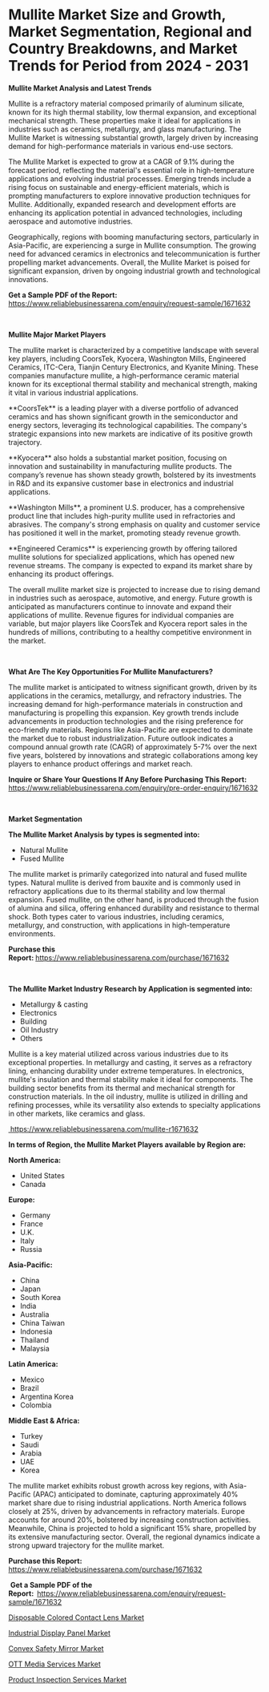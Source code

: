 <p><h1>Mullite Market Size and Growth, Market Segmentation, Regional and Country Breakdowns, and Market Trends for Period from 2024 -  2031</h1></p><p><strong>Mullite Market Analysis and Latest Trends</strong></p>
<p><p>Mullite is a refractory material composed primarily of aluminum silicate, known for its high thermal stability, low thermal expansion, and exceptional mechanical strength. These properties make it ideal for applications in industries such as ceramics, metallurgy, and glass manufacturing. The Mullite Market is witnessing substantial growth, largely driven by increasing demand for high-performance materials in various end-use sectors.</p><p>The Mullite Market is expected to grow at a CAGR of 9.1% during the forecast period, reflecting the material's essential role in high-temperature applications and evolving industrial processes. Emerging trends include a rising focus on sustainable and energy-efficient materials, which is prompting manufacturers to explore innovative production techniques for Mullite. Additionally, expanded research and development efforts are enhancing its application potential in advanced technologies, including aerospace and automotive industries.</p><p>Geographically, regions with booming manufacturing sectors, particularly in Asia-Pacific, are experiencing a surge in Mullite consumption. The growing need for advanced ceramics in electronics and telecommunication is further propelling market advancements. Overall, the Mullite Market is poised for significant expansion, driven by ongoing industrial growth and technological innovations.</p></p>
<p><strong>Get a Sample PDF of the Report:&nbsp;</strong> <a href="https://www.reliablebusinessarena.com/enquiry/request-sample/1671632?utm_campaign=1172&utm_medium=2&utm_source=Github&utm_content=ia&utm_term=10102024&utm_id=mullite">https://www.reliablebusinessarena.com/enquiry/request-sample/1671632</a></p>
<p>&nbsp;</p>
<p><strong>Mullite Major Market Players</strong></p>
<p><p>The mullite market is characterized by a competitive landscape with several key players, including CoorsTek, Kyocera, Washington Mills, Engineered Ceramics, ITC-Cera, Tianjin Century Electronics, and Kyanite Mining. These companies manufacture mullite, a high-performance ceramic material known for its exceptional thermal stability and mechanical strength, making it vital in various industrial applications.</p><p>**CoorsTek** is a leading player with a diverse portfolio of advanced ceramics and has shown significant growth in the semiconductor and energy sectors, leveraging its technological capabilities. The company's strategic expansions into new markets are indicative of its positive growth trajectory.</p><p>**Kyocera** also holds a substantial market position, focusing on innovation and sustainability in manufacturing mullite products. The company’s revenue has shown steady growth, bolstered by its investments in R&D and its expansive customer base in electronics and industrial applications.</p><p>**Washington Mills**, a prominent U.S. producer, has a comprehensive product line that includes high-purity mullite used in refractories and abrasives. The company's strong emphasis on quality and customer service has positioned it well in the market, promoting steady revenue growth.</p><p>**Engineered Ceramics** is experiencing growth by offering tailored mullite solutions for specialized applications, which has opened new revenue streams. The company is expected to expand its market share by enhancing its product offerings.</p><p>The overall mullite market size is projected to increase due to rising demand in industries such as aerospace, automotive, and energy. Future growth is anticipated as manufacturers continue to innovate and expand their applications of mullite. Revenue figures for individual companies are variable, but major players like CoorsTek and Kyocera report sales in the hundreds of millions, contributing to a healthy competitive environment in the market.</p></p>
<p>&nbsp;</p>
<p><strong>What Are The Key Opportunities For Mullite Manufacturers?</strong></p>
<p><p>The mullite market is anticipated to witness significant growth, driven by its applications in the ceramics, metallurgy, and refractory industries. The increasing demand for high-performance materials in construction and manufacturing is propelling this expansion. Key growth trends include advancements in production technologies and the rising preference for eco-friendly materials. Regions like Asia-Pacific are expected to dominate the market due to robust industrialization. Future outlook indicates a compound annual growth rate (CAGR) of approximately 5-7% over the next five years, bolstered by innovations and strategic collaborations among key players to enhance product offerings and market reach.</p></p>
<p><strong>Inquire or Share Your Questions If Any Before Purchasing This Report:</strong> <a href="https://www.reliablebusinessarena.com/enquiry/pre-order-enquiry/1671632?utm_campaign=1172&utm_medium=2&utm_source=Github&utm_content=ia&utm_term=10102024&utm_id=mullite">https://www.reliablebusinessarena.com/enquiry/pre-order-enquiry/1671632</a></p>
<p>&nbsp;</p>
<p><strong>Market Segmentation</strong></p>
<p><strong>The Mullite Market Analysis by types is segmented into:</strong></p>
<p><ul><li>Natural Mullite</li><li>Fused Mullite</li></ul></p>
<p><p>The mullite market is primarily categorized into natural and fused mullite types. Natural mullite is derived from bauxite and is commonly used in refractory applications due to its thermal stability and low thermal expansion. Fused mullite, on the other hand, is produced through the fusion of alumina and silica, offering enhanced durability and resistance to thermal shock. Both types cater to various industries, including ceramics, metallurgy, and construction, with applications in high-temperature environments.</p></p>
<p><strong>Purchase this Report:&nbsp;</strong><a href="https://www.reliablebusinessarena.com/purchase/1671632?utm_campaign=1172&utm_medium=2&utm_source=Github&utm_content=ia&utm_term=10102024&utm_id=mullite">https://www.reliablebusinessarena.com/purchase/1671632</a></p>
<p>&nbsp;</p>
<p><strong>The Mullite Market Industry Research by Application is segmented into:</strong></p>
<p><ul><li>Metallurgy & casting</li><li>Electronics</li><li>Building</li><li>Oil Industry</li><li>Others</li></ul></p>
<p><p>Mullite is a key material utilized across various industries due to its exceptional properties. In metallurgy and casting, it serves as a refractory lining, enhancing durability under extreme temperatures. In electronics, mullite's insulation and thermal stability make it ideal for components. The building sector benefits from its thermal and mechanical strength for construction materials. In the oil industry, mullite is utilized in drilling and refining processes, while its versatility also extends to specialty applications in other markets, like ceramics and glass.</p></p>
<p><a href="https://www.reliablebusinessarena.com/mullite-r1671632?utm_campaign=1172&utm_medium=2&utm_source=Github&utm_content=ia&utm_term=10102024&utm_id=mullite">&nbsp;https://www.reliablebusinessarena.com/mullite-r1671632</a></p>
<p><strong>In terms of Region, the Mullite Market Players available by Region are:</strong></p>
<p>
    <p> <strong> North America: </strong>
        <ul>
            <li>United States</li>
            <li>Canada</li>
        </ul>
        </p> 
    <p> <strong> Europe: </strong>
        <ul>
            <li>Germany</li>
            <li>France</li>
            <li>U.K.</li>
            <li>Italy</li>
            <li>Russia</li>
        </ul>
        </p> 
    <p> <strong> Asia-Pacific: </strong>
        <ul>
            <li>China</li>
            <li>Japan</li>
            <li>South Korea</li>
            <li>India</li>
            <li>Australia</li>
            <li>China Taiwan</li>
            <li>Indonesia</li>
            <li>Thailand</li>
            <li>Malaysia</li>
        </ul>
        </p> 
    <p> <strong> Latin America: </strong>
        <ul>
            <li>Mexico</li>
            <li>Brazil</li>
            <li>Argentina Korea</li>
            <li>Colombia</li>
        </ul>
        </p> 
    <p> <strong> Middle East & Africa: </strong>
        <ul>
            <li>Turkey</li>
            <li>Saudi</li>
            <li>Arabia</li>
            <li>UAE</li>
            <li>Korea</li>
        </ul>
    </p>
    </p>
<p><p>The mullite market exhibits robust growth across key regions, with Asia-Pacific (APAC) anticipated to dominate, capturing approximately 40% market share due to rising industrial applications. North America follows closely at 25%, driven by advancements in refractory materials. Europe accounts for around 20%, bolstered by increasing construction activities. Meanwhile, China is projected to hold a significant 15% share, propelled by its extensive manufacturing sector. Overall, the regional dynamics indicate a strong upward trajectory for the mullite market.</p></p>
<p><strong>Purchase this Report: </strong><a href="https://www.reliablebusinessarena.com/purchase/1671632?utm_campaign=1172&utm_medium=2&utm_source=Github&utm_content=ia&utm_term=10102024&utm_id=mullite">https://www.reliablebusinessarena.com/purchase/1671632</a></p>
<p>&nbsp;<strong>Get a Sample PDF of the Report:&nbsp;&nbsp;</strong><a href="https://www.reliablebusinessarena.com/enquiry/request-sample/1671632?utm_campaign=1172&utm_medium=2&utm_source=Github&utm_content=ia&utm_term=10102024&utm_id=mullite">https://www.reliablebusinessarena.com/enquiry/request-sample/1671632</a></p>
<p><strong></strong></p>
<p><p><a href="https://github.com/julyju69/Market-Research-Report-List-5/blob/main/disposable-colored-contact-lens-market.md?utm_campaign=1172&utm_medium=2&utm_source=Github&utm_content=ia&utm_term=10102024&utm_id=mullite">Disposable Colored Contact Lens Market</a></p><p><a href="https://www.linkedin.com/pulse/industrial-display-panel-market-industry-landscape-growth-5muzf?utm_campaign=1172&utm_medium=2&utm_source=Github&utm_content=ia&utm_term=10102024&utm_id=mullite">Industrial Display Panel Market</a></p><p><a href="https://www.linkedin.com/pulse/convex-safety-mirror-industry-sector-market-dynamics-future-13fce?utm_campaign=1172&utm_medium=2&utm_source=Github&utm_content=ia&utm_term=10102024&utm_id=mullite">Convex Safety Mirror Market</a></p><p><a href="https://www.linkedin.com/pulse/ott-media-services-market-outlook-share-analysis-growth-opuce?utm_campaign=1172&utm_medium=2&utm_source=Github&utm_content=ia&utm_term=10102024&utm_id=mullite">OTT Media Services Market</a></p><p><a href="https://www.linkedin.com/pulse/evolution-product-inspection-services-market-key-shifts-from-mbbfe?utm_campaign=1172&utm_medium=2&utm_source=Github&utm_content=ia&utm_term=10102024&utm_id=mullite">Product Inspection Services Market</a></p></p>
